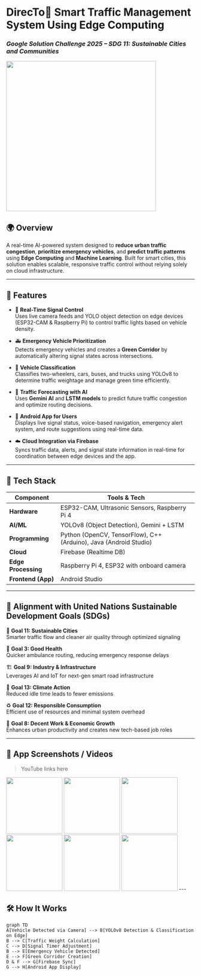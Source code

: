 # DirecTo🚦 Smart Traffic Management System Using Edge Computing  
### *Google Solution Challenge 2025 – SDG 11: Sustainable Cities and Communities*
<img src="https://github.com/user-attachments/assets/51a3469b-7e6e-4f44-bc2d-94d94b8b4f04" height="400"/>



## 🌍 Overview  
A real-time AI-powered system designed to **reduce urban traffic congestion**, **prioritize emergency vehicles**, and **predict traffic patterns** using **Edge Computing** and **Machine Learning**. Built for smart cities, this solution enables scalable, responsive traffic control without relying solely on cloud infrastructure.

---

## 🔧 Features

- 🛑 **Real-Time Signal Control**  
  Uses live camera feeds and YOLO object detection on edge devices (ESP32-CAM & Raspberry Pi) to control traffic lights based on vehicle density.

- 🚑 **Emergency Vehicle Prioritization**  
  Detects emergency vehicles and creates a **Green Corridor** by automatically altering signal states across intersections.

- 🚗 **Vehicle Classification**  
  Classifies two-wheelers, cars, buses, and trucks using YOLOv8 to determine traffic weightage and manage green time efficiently.

- 🔮 **Traffic Forecasting with AI**  
  Uses **Gemini AI** and **LSTM models** to predict future traffic congestion and optimize routing decisions.

- 📱 **Android App for Users**  
  Displays live signal status, voice-based navigation, emergency alert system, and route suggestions using real-time data.

- ☁️ **Cloud Integration via Firebase**  
  Syncs traffic data, alerts, and signal state information in real-time for coordination between edge devices and the app.

---

## 🧠 Tech Stack

| Component          | Tools & Tech                                  |
|--------------------|-----------------------------------------------|
| **Hardware**        | ESP32-CAM, Ultrasonic Sensors, Raspberry Pi 4 |
| **AI/ML**           | YOLOv8 (Object Detection), Gemini + LSTM      |
| **Programming**     | Python (OpenCV, TensorFlow), C++ (Arduino), Java (Android Studio) |
| **Cloud**           | Firebase (Realtime DB)                        |
| **Edge Processing** | Raspberry Pi 4, ESP32 with onboard camera     |
| **Frontend (App)**  | Android Studio                                |

---

## 🎯 Alignment with United Nations Sustainable Development Goals (SDGs)

🌆 **Goal 11: Sustainable Cities**  
Smarter traffic flow and cleaner air quality through optimized signaling  

🏥 **Goal 3: Good Health**  
Quicker ambulance routing, reducing emergency response delays  

🏗️ **Goal 9: Industry & Infrastructure**  
Leverages AI and IoT for next-gen smart road infrastructure  

🌱 **Goal 13: Climate Action**  
Reduced idle time leads to fewer emissions  

♻️ **Goal 12: Responsible Consumption**  
Efficient use of resources and minimal system overhead  

💼 **Goal 8: Decent Work & Economic Growth**  
Enhances urban productivity and creates new tech-based job roles  


---

## 📸 App Screenshots / Videos

>  YouTube links here


<img src="https://github.com/user-attachments/assets/eae46e8e-348a-4133-9981-9b3e00c0540a" width="150"/>
<img src="https://github.com/user-attachments/assets/1179c22e-660b-4cab-9286-49c5b8f9a39a" width="150"/>
<img src="https://github.com/user-attachments/assets/bd008866-348e-418f-a82e-4304115d861d" width="150"/>
<img src="https://github.com/user-attachments/assets/c5b997b1-4491-4e84-81c1-75b3d1ee1ac5" width="150"/>
<img src="https://github.com/user-attachments/assets/099d8fd5-71fb-451c-98f3-e076a38d0f1a" width="150"/>
<img src="https://github.com/user-attachments/assets/05f18afa-385c-4f10-b7a9-a6553dfee3dd" width="150"/>
---

## 🛠️ How It Works

```mermaid
graph TD
A[Vehicle Detected via Camera] --> B[YOLOv8 Detection & Classification on Edge]
B --> C[Traffic Weight Calculation]
C --> D[Signal Timer Adjustment]
B --> E[Emergency Vehicle Detected]
E --> F[Green Corridor Creation]
D & F --> G[Firebase Sync]
G --> H[Android App Display]
